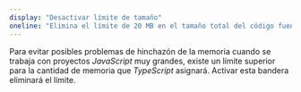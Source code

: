 ```yaml
---
display: "Desactivar límite de tamaño"
oneline: "Elimina el límite de 20 MB en el tamaño total del código fuente para los archivos JavaScript en el servidor de lenguaje TypeScript."
---
```


Para evitar posibles problemas de hinchazón de la memoria cuando se trabaja con proyectos *JavaScript* muy grandes, existe un límite superior para la cantidad de memoria que *TypeScript* asignará. Activar esta bandera eliminará el límite.
